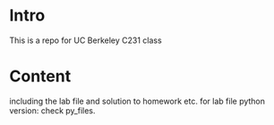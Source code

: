 # Intro

This is a repo for UC Berkeley C231 class

# Content

including the lab file and solution to homework etc.
for lab file python version: check py_files.
